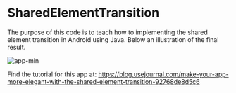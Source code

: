 # SharedElementTransition
The purpose of this code is to teach how to implementing the shared element transition in Android using Java. Below an illustration of the final result.

![app-min](https://user-images.githubusercontent.com/17732781/53733549-98fe0b80-3e81-11e9-9404-5c92865677e6.gif)

Find the tutorial for this app at: https://blog.usejournal.com/make-your-app-more-elegant-with-the-shared-element-transition-92768de8d5c6
